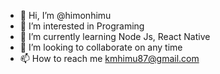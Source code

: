 - 👋 Hi, I’m @himonhimu
- 👀 I’m interested in Programing
- 🌱 I’m currently learning Node Js, React Native
- 💞️ I’m looking to collaborate on any time
- 📫 How to reach me kmhimu87@gmail.com

<!---
himonhimu/himonhimu is a ✨ special ✨ repository because its `README.md` (this file) appears on your GitHub profile.
You can click the Preview link to take a look at your changes.
--->
